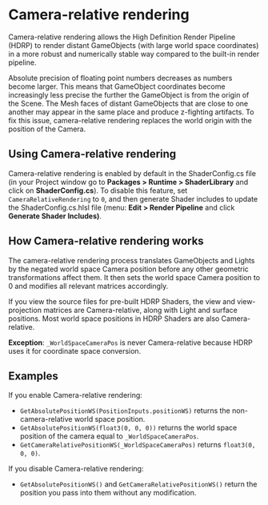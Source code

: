 # **Camera-relative rendering**

Camera-relative rendering allows the High Definition Render Pipeline (HDRP) to render distant GameObjects (with large world space coordinates) in a more robust and numerically stable way compared to the built-in render pipeline.

Absolute precision of floating point numbers decreases as numbers become larger. This means that GameObject coordinates become increasingly less precise the further the GameObject is from the origin of the Scene. The Mesh faces of distant GameObjects that are close to one another may appear in the same place and produce z-fighting artifacts. To fix this issue, camera-relative rendering replaces the world origin with the position of the Camera.

## Using Camera-relative rendering

Camera-relative rendering is enabled by default in the ShaderConfig.cs file (in your Project window go to **Packages > Runtime > ShaderLibrary** and click on **ShaderConfig.cs**). To disable this feature, set `CameraRelativeRendering` to `0`, and then generate Shader includes to update the ShaderConfig.cs.hlsl file (menu: **Edit > Render Pipeline** and click **Generate Shader Includes)**.

## How Camera-relative rendering works

The camera-relative rendering process translates GameObjects and Lights by the negated world space Camera position before any other geometric transformations affect them. It then sets the world space Camera position to 0 and modifies all relevant matrices accordingly.

If you view the source files for pre-built HDRP Shaders, the view and view-projection matrices are Camera-relative, along with Light and surface positions. Most world space positions in HDRP Shaders are also Camera-relative.

**Exception**: `_WorldSpaceCameraPos` is never Camera-relative because HDRP uses it for coordinate space conversion.

## **Examples**

If you enable Camera-relative rendering:

- `GetAbsolutePositionWS(PositionInputs.positionWS)` returns the non-camera-relative world space position.
- `GetAbsolutePositionWS(float3(0, 0, 0))` returns the world space position of the camera equal to `_WorldSpaceCameraPos`.
- `GetCameraRelativePositionWS(_WorldSpaceCameraPos)` returns `float3(0, 0, 0)`.

If you disable Camera-relative rendering:

- `GetAbsolutePositionWS()` and `GetCameraRelativePositionWS()` return the position you pass into them without any modification.
